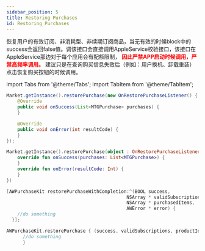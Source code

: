 ```yaml
---
sidebar_position: 5
title: Restoring Purchases
id: Restoring_Purchases
---
```


恢复用户的有效订阅、非消耗型、非续期订阅商品，当无有效的时候block中的success会返回false值。调该接口会直接调用AppleService校验接口，该接口在AppleService那边对于每个应用会有配额限制，<font color="red"> **因此严禁APP启动时候调用，严禁高频率调用。**</font> 建议只是在查询购买信息失败后（例如：用户换机、卸载重装）点击恢复购买按钮的时候调用。

 
import Tabs from '@theme/Tabs';
import TabItem from '@theme/TabItem';

<Tabs>
  <TabItem value="Java" label="Java" default>

```Java
Market.getInstance().restorePurchase(new OnRestorePurchaseListener() {
    @Override
    public void onSuccess(List<MTGPurchase> purchases) {
    }

    @Override
    public void onError(int resultCode) {
    }
});
```
  </TabItem>
  <TabItem value="Kotlin" label="Kotlin">

```Kotlin
Market.getInstance().restorePurchase(object : OnRestorePurchaseListener {
    override fun onSuccess(purchases: List<MTGPurchase>) {
    }
    override fun onError(resultCode: Int) {
    }
})
```
  </TabItem>
  <TabItem value="Objective-C" label="Objective-C">

```Objective-C 
[AWPurchaseKit restorePurchaseWithCompletion:^(BOOL success, 
                                            NSArray * validSubscriptions, 
                                            NSArray * purchasedItems, 
                                            AWError * error) {
    //do something
  }];
```
  </TabItem>
  <TabItem value="Swift" label="Swift">

```Swift
AWPurchaseKit.restorePurchase { (success, validSubscriptions, productIds, error) in
      //do something
      }
```
  </TabItem>
</Tabs>